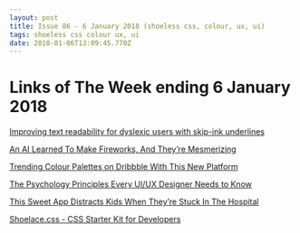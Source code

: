 ```yaml
---
layout: post
title: Issue 86 - 6 January 2018 (shoeless css, colour, ux, ui)
tags: shoeless css colour ux, ui
date: 2018-01-06T13:09:45.770Z
---
```

# Links of The Week ending 6 January 2018

<a href="https://medium.com/@iamhiwelo/improving-text-readability-for-dyslexic-users-with-skip-ink-underlines-bf52a2f3426b" target="_blank">Improving text readability for dyslexic users with skip-ink underlines</a>

<a href="https://www.fastcodesign.com/90156087/an-ai-learned-to-make-fireworks-and-theyre-mesmerizing" target="_blank">An AI Learned To Make Fireworks, And They’re Mesmerizing</a> 

<a href="https://www.invisionapp.com/blog/color-palettes/" target="_blank">Trending Colour Palettes on Dribbble With This New Platform</a> 

<a href="https://uxplanet.org/the-psychology-principles-every-ui-ux-designer-needs-to-know-24116fd65778" target="_blank">The Psychology Principles Every UI/UX Designer Needs to Know</a>

<a href="https://www.fastcodesign.com/90154852/this-sweet-app-distracts-kids-when-theyre-stuck-in-the-hospital" target="_blank">This Sweet App Distracts Kids When They’re Stuck In The Hospital</a>

<a href="https://shoelace.style/" target="_blank">Shoelace.css - CSS Starter Kit for Developers</a>